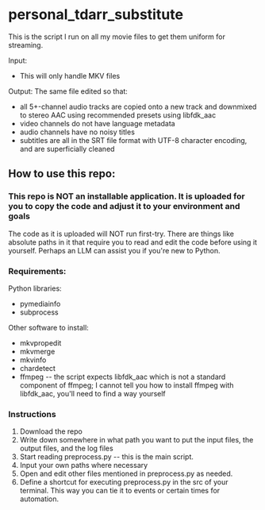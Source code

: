 # personal_tdarr_substitute
This is the script I run on all my movie files to get them uniform for streaming.

Input:
* This will only handle MKV files

Output:
The same file edited so that:
* all 5+-channel audio tracks are copied onto a new track and downmixed to stereo AAC using recommended presets using libfdk_aac
* video channels do not have language metadata
* audio channels have no noisy titles
* subtitles are all in the SRT file format with UTF-8 character encoding, and are superficially cleaned

## How to use this repo:

### This repo is NOT an installable application. It is uploaded for you to copy the code and adjust it to your environment and goals

The code as it is uploaded will NOT run first-try. There are things like absolute paths in it that require you to read and edit the code before using it yourself. Perhaps an LLM can assist you if you're new to Python.

### Requirements:
Python libraries:
* pymediainfo
* subprocess

Other software to install:
* mkvpropedit
* mkvmerge
* mkvinfo
* chardetect
* ffmpeg -- the script expects libfdk_aac which is not a standard component of ffmpeg; I cannot tell you how to install ffmpeg with libfdk_aac, you'll need to find a way yourself


### Instructions

1. Download the repo
2. Write down somewhere in what path you want to put the input files, the output files, and the log files
3. Start reading preprocess.py -- this is the main script.
4. Input your own paths where necessary
5. Open and edit other files mentioned in preprocess.py as needed.
6. Define a shortcut for executing preprocess.py in the src of your terminal. This way you can tie it to events or certain times for automation.
